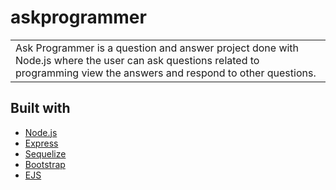 # askprogrammer

<table>
<tr>
<td>
  Ask Programmer is a question and answer project done with Node.js where the user can ask questions related to programming view the answers and respond to other questions.
</td>
</tr>
</table>

## Built with 

- [Node.js](https://nodejs.org/en/)
- [Express](http://expressjs.com/)
- [Sequelize](https://sequelize.org/)
- [Bootstrap](http://getbootstrap.com/)
- [EJS](https://ejs.co/)




